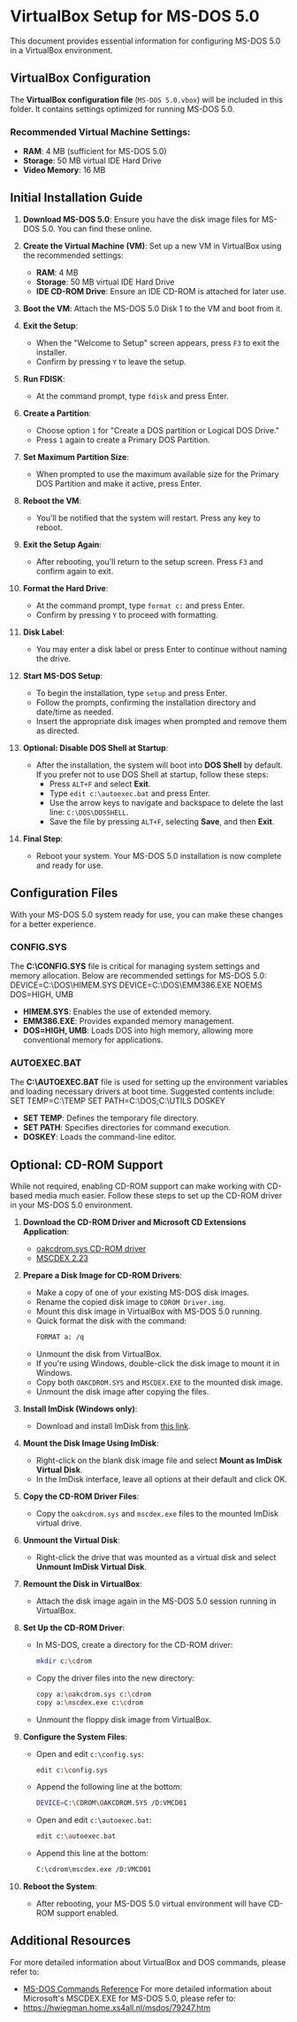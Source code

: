 # VirtualBox Setup for MS-DOS 5.0

This document provides essential information for configuring MS-DOS 5.0 in a VirtualBox environment.

## VirtualBox Configuration

The **VirtualBox configuration file** (`MS-DOS 5.0.vbox`) will be included in this folder. It contains settings optimized for running MS-DOS 5.0.

### Recommended Virtual Machine Settings:
- **RAM**: 4 MB (sufficient for MS-DOS 5.0)
- **Storage**: 50 MB virtual IDE Hard Drive
- **Video Memory**: 16 MB

## Initial Installation Guide 

1. **Download MS-DOS 5.0**: Ensure you have the disk image files for MS-DOS 5.0. You can find these online.
   
2. **Create the Virtual Machine (VM)**: Set up a new VM in VirtualBox using the recommended settings:
   - **RAM**: 4 MB
   - **Storage**: 50 MB virtual IDE Hard Drive
   - **IDE CD-ROM Drive**: Ensure an IDE CD-ROM is attached for later use.

3. **Boot the VM**: Attach the MS-DOS 5.0 Disk 1 to the VM and boot from it.

4. **Exit the Setup**: 
   - When the "Welcome to Setup" screen appears, press `F3` to exit the installer.
   - Confirm by pressing `Y` to leave the setup.

5. **Run FDISK**: 
   - At the command prompt, type `fdisk` and press Enter.

6. **Create a Partition**:
   - Choose option `1` for "Create a DOS partition or Logical DOS Drive."
   - Press `1` again to create a Primary DOS Partition.

7. **Set Maximum Partition Size**: 
   - When prompted to use the maximum available size for the Primary DOS Partition and make it active, press Enter.

8. **Reboot the VM**: 
   - You'll be notified that the system will restart. Press any key to reboot.

9. **Exit the Setup Again**: 
   - After rebooting, you'll return to the setup screen. Press `F3` and confirm again to exit.

10. **Format the Hard Drive**:
    - At the command prompt, type `format c:` and press Enter.
    - Confirm by pressing `Y` to proceed with formatting.

11. **Disk Label**: 
    - You may enter a disk label or press Enter to continue without naming the drive.

12. **Start MS-DOS Setup**: 
    - To begin the installation, type `setup` and press Enter.
    - Follow the prompts, confirming the installation directory and date/time as needed.
    - Insert the appropriate disk images when prompted and remove them as directed.

13. **Optional: Disable DOS Shell at Startup**:
    - After the installation, the system will boot into **DOS Shell** by default. If you prefer not to use DOS Shell at startup, follow these steps:
      - Press `ALT+F` and select **Exit**.
      - Type `edit c:\autoexec.bat` and press Enter.
      - Use the arrow keys to navigate and backspace to delete the last line: `C:\DOS\DOSSHELL`.
      - Save the file by pressing `ALT+F`, selecting **Save**, and then **Exit**.

14. **Final Step**: 
    - Reboot your system. Your MS-DOS 5.0 installation is now complete and ready for use.

## Configuration Files
With your MS-DOS 5.0 system ready for use, you can make these changes for a better experience.

### CONFIG.SYS

The **C:\CONFIG.SYS** file is critical for managing system settings and memory allocation. Below are recommended settings for MS-DOS 5.0:
DEVICE=C:\DOS\HIMEM.SYS 
DEVICE=C:\DOS\EMM386.EXE NOEMS DOS=HIGH, UMB
- **HIMEM.SYS**: Enables the use of extended memory.
- **EMM386.EXE**: Provides expanded memory management.
- **DOS=HIGH, UMB**: Loads DOS into high memory, allowing more conventional memory for applications.

### AUTOEXEC.BAT

The **C:\AUTOEXEC.BAT** file is used for setting up the environment variables and loading necessary drivers at boot time. Suggested contents include:
SET TEMP=C:\TEMP SET PATH=C:\DOS;C:\UTILS DOSKEY
- **SET TEMP**: Defines the temporary file directory.
- **SET PATH**: Specifies directories for command execution.
- **DOSKEY**: Loads the command-line editor.

## Optional: CD-ROM Support

While not required, enabling CD-ROM support can make working with CD-based media much easier. Follow these steps to set up the CD-ROM driver in your MS-DOS 5.0 environment.

1. **Download the CD-ROM Driver and Microsoft CD Extensions Application**:
    - [oakcdrom.sys CD-ROM driver](https://archive.org/details/cd-driver-1.25)
    - [MSCDEX 2.23](https://archive.org/details/mscdx223)

2. **Prepare a Disk Image for CD-ROM Drivers**:
    - Make a copy of one of your existing MS-DOS disk images.
    - Rename the copied disk image to `CDROM Driver.img`.
    - Mount this disk image in VirtualBox with MS-DOS 5.0 running.
    - Quick format the disk with the command: 
      ```bash
      FORMAT a: /q
      ```
    - Unmount the disk from VirtualBox.
    - If you're using Windows, double-click the disk image to mount it in Windows.
    - Copy both `OAKCDROM.SYS` and `MSCDEX.EXE` to the mounted disk image.
    - Unmount the disk image after copying the files.

3. **Install ImDisk (Windows only)**:
    - Download and install ImDisk from [this link](https://sourceforge.net/projects/imdisk-toolkit/files/latest/download).

4. **Mount the Disk Image Using ImDisk**:
    - Right-click on the blank disk image file and select **Mount as ImDisk Virtual Disk**.
    - In the ImDisk interface, leave all options at their default and click OK.

5. **Copy the CD-ROM Driver Files**:
    - Copy the `oakcdrom.sys` and `mscdex.exe` files to the mounted ImDisk virtual drive.

6. **Unmount the Virtual Disk**:
    - Right-click the drive that was mounted as a virtual disk and select **Unmount ImDisk Virtual Disk**.

7. **Remount the Disk in VirtualBox**:
    - Attach the disk image again in the MS-DOS 5.0 session running in VirtualBox.

8. **Set Up the CD-ROM Driver**:
    - In MS-DOS, create a directory for the CD-ROM driver:
      ```bash
      mkdir c:\cdrom
      ```
    - Copy the driver files into the new directory:
      ```bash
      copy a:\oakcdrom.sys c:\cdrom
      copy a:\mscdex.exe c:\cdrom
      ```
    - Unmount the floppy disk image from VirtualBox.

9. **Configure the System Files**:
    - Open and edit `c:\config.sys`:
      ```bash
      edit c:\config.sys
      ```
    - Append the following line at the bottom:
      ```bash
      DEVICE=C:\CDROM\OAKCDROM.SYS /D:VMCD01
      ```

    - Open and edit `c:\autoexec.bat`:
      ```bash
      edit c:\autoexec.bat
      ```
    - Append this line at the bottom:
      ```bash
      C:\cdrom\mscdex.exe /D:VMCD01
      ```

10. **Reboot the System**:
    - After rebooting, your MS-DOS 5.0 virtual environment will have CD-ROM support enabled.

## Additional Resources

For more detailed information about VirtualBox and DOS commands, please refer to:
- [MS-DOS Commands Reference](https://www.computerhope.com/msdos.htm)
For more detailed information about Microsoft's MSCDEX.EXE for MS-DOS 5.0, please refer to:
- https://hwiegman.home.xs4all.nl/msdos/79247.htm